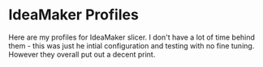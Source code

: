 # IdeaMaker Profiles
Here are my profiles for IdeaMaker slicer.  I don't have a lot of time behind them - this was just he intial configuration and testing with no fine tuning.  However they overall put out a decent print.